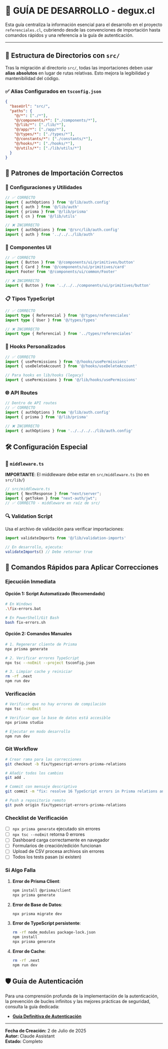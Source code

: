 # 🚀 GUÍA DE DESARROLLO - degux.cl

Esta guía centraliza la información esencial para el desarrollo en el proyecto `referenciales.cl`, cubriendo desde las convenciones de importación hasta comandos rápidos y una referencia a la guía de autenticación.

---

## 🎯 Estructura de Directorios con `src/`

Tras la migración al directorio `src/`, todas las importaciones deben usar **alias absolutos** en lugar de rutas relativas. Esto mejora la legibilidad y mantenibilidad del código.

### ✅ **Alias Configurados en `tsconfig.json`**

```json
{
  "baseUrl": "src/",
  "paths": {
    "@/*": ["./*"],
    "@/components/*": ["./components/*"],
    "@/lib/*": ["./lib/*"],
    "@/app/*": ["./app/*"],
    "@/types/*": ["./types/*"],
    "@/constants/*": ["./constants/*"],
    "@/hooks/*": ["./hooks/*"],
    "@/utils/*": ["./lib/utils/*"]
  }
}
```

## 📖 Patrones de Importación Correctos

### 🔧 **Configuraciones y Utilidades**
```typescript
// ✅ CORRECTO
import { authOptions } from '@/lib/auth.config'
import { auth } from '@/lib/auth'
import { prisma } from '@/lib/prisma'
import { cn } from '@/lib/utils'

// ❌ INCORRECTO
import { authOptions } from '@/src/lib/auth.config'
import { auth } from '../../../lib/auth'
```

### 🎨 **Componentes UI**
```typescript
// ✅ CORRECTO
import { Button } from '@/components/ui/primitives/button'
import { Card } from '@/components/ui/primitives/card'
import Footer from '@/components/ui/common/Footer'

// ❌ INCORRECTO
import { Button } from '../../../components/ui/primitives/button'
```

### 📋 **Tipos TypeScript**
```typescript
// ✅ CORRECTO
import type { Referencial } from '@/types/referenciales'
import type { User } from '@/types/types'

// ❌ INCORRECTO
import type { Referencial } from '../types/referenciales'
```

### 🎣 **Hooks Personalizados**
```typescript
// ✅ CORRECTO
import { usePermissions } from '@/hooks/usePermissions'
import { useDeleteAccount } from '@/hooks/useDeleteAccount'

// Para hooks en lib/hooks (legacy)
import { usePermissions } from '@/lib/hooks/usePermissions'
```

### 🌐 **API Routes**
```typescript
// Dentro de API routes
// ✅ CORRECTO
import { authOptions } from '@/lib/auth.config'
import { prisma } from '@/lib/prisma'

// ❌ INCORRECTO
import { authOptions } from '../../../../lib/auth.config'
```

## 🛠️ Configuración Especial

### 📄 **`middleware.ts`**
**IMPORTANTE**: El middleware debe estar en `src/middleware.ts` (no en `src/lib/`)

```typescript
// src/middleware.ts
import { NextResponse } from "next/server";
import { getToken } from "next-auth/jwt";
// ✅ CORRECTO - middleware en raíz de src/
```

### 🔍 **Validation Script**
Usa el archivo de validación para verificar importaciones:

```typescript
import validateImports from '@/lib/validation-imports'

// En desarrollo, ejecuta:
validateImports() // Debe retornar true
```

## 🚀 Comandos Rápidos para Aplicar Correcciones

### Ejecución Inmediata

#### Opción 1: Script Automatizado (Recomendado)
```bash
# En Windows
.\fix-errors.bat

# En PowerShell/Git Bash  
bash fix-errors.sh
```

#### Opción 2: Comandos Manuales
```bash
# 1. Regenerar cliente de Prisma
npx prisma generate

# 2. Verificar errores TypeScript
npx tsc --noEmit --project tsconfig.json

# 3. Limpiar cache y reiniciar
rm -rf .next
npm run dev
```

### Verificación

```bash
# Verificar que no hay errores de compilación
npx tsc --noEmit

# Verificar que la base de datos está accesible
npx prisma studio

# Ejecutar en modo desarrollo
npm run dev
```

### Git Workflow

```bash
# Crear rama para las correcciones
git checkout -b fix/typescript-errors-prisma-relations

# Añadir todos los cambios
git add .

# Commit con mensaje descriptivo
git commit -m "fix: resolve 16 TypeScript errors in Prisma relations and schema\n\n- Add @updatedAt directive to schema fields\n- Fix relation naming: user → User, conservador → conservadores  \n- Add explicit id and updatedAt fields to create operations\n- Update all affected components and API routes\n\nResolves all compilation errors and ensures type safety."

# Push a repositorio remoto
git push origin fix/typescript-errors-prisma-relations
```

### Checklist de Verificación

*   [ ] `npx prisma generate` ejecutado sin errores
*   [ ] `npx tsc --noEmit` retorna 0 errores  
*   [ ] Dashboard carga correctamente en navegador
*   [ ] Formularios de creación/edición funcionan
*   [ ] Upload de CSV procesa archivos sin errores
*   [ ] Todos los tests pasan (si existen)

### Si Algo Falla

1.  **Error de Prisma Client**:
    ```bash
    npm install @prisma/client
    npx prisma generate
    ```

2.  **Error de Base de Datos**:
    ```bash
    npx prisma migrate dev
    ```

3.  **Error de TypeScript persistente**:
    ```bash
    rm -rf node_modules package-lock.json
    npm install
    npx prisma generate
    ```

4.  **Error de Cache**:
    ```bash
    rm -rf .next
    npm run dev
    ```

## 🛡️ Guía de Autenticación

Para una comprensión profunda de la implementación de la autenticación, la prevención de bucles infinitos y las mejores prácticas de seguridad, consulta la guía dedicada:

*   [**Guía Definitiva de Autenticación**](./AUTHENTICATION_GUIDE.md)

---

**Fecha de Creación:** 2 de Julio de 2025  
**Autor:** Claude Assistant  
**Estado:** Completo
